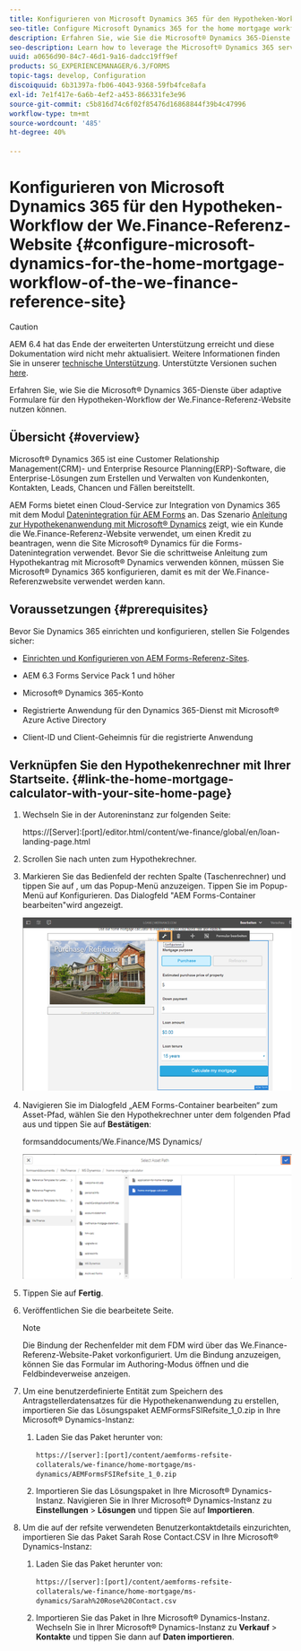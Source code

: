 ```yaml
---
title: Konfigurieren von Microsoft Dynamics 365 für den Hypotheken-Workflow der We.Finance-Referenz-Website
seo-title: Configure Microsoft Dynamics 365 for the home mortgage workflow of the We.Finance reference site
description: Erfahren Sie, wie Sie die Microsoft® Dynamics 365-Dienste über adaptive Formulare für den Hypotheken-Workflow der We.Finance-Referenz-Website nutzen können.
seo-description: Learn how to leverage the Microsoft® Dynamics 365 services through adaptive forms for the home mortgage workflow of the We.Finance Reference site
uuid: a0656d90-84c7-46d1-9a16-dadcc19ff9ef
products: SG_EXPERIENCEMANAGER/6.3/FORMS
topic-tags: develop, Configuration
discoiquuid: 6b31397a-fb06-4043-9368-59fb4fce8afa
exl-id: 7e1f417e-6a6b-4ef2-a453-866331fe3e96
source-git-commit: c5b816d74c6f02f85476d16868844f39b4c47996
workflow-type: tm+mt
source-wordcount: '485'
ht-degree: 40%

---
```


# Konfigurieren von Microsoft Dynamics 365 für den Hypotheken-Workflow der We.Finance-Referenz-Website {#configure-microsoft-dynamics-for-the-home-mortgage-workflow-of-the-we-finance-reference-site}

>[!CAUTION]
>
>AEM 6.4 hat das Ende der erweiterten Unterstützung erreicht und diese Dokumentation wird nicht mehr aktualisiert. Weitere Informationen finden Sie in unserer [technische Unterstützung](https://helpx.adobe.com/de/support/programs/eol-matrix.html). Unterstützte Versionen suchen [here](https://experienceleague.adobe.com/docs/?lang=de).

Erfahren Sie, wie Sie die Microsoft® Dynamics 365-Dienste über adaptive Formulare für den Hypotheken-Workflow der We.Finance-Referenz-Website nutzen können.

## Übersicht {#overview}

Microsoft® Dynamics 365 ist eine Customer Relationship Management(CRM)- und Enterprise Resource Planning(ERP)-Software, die Enterprise-Lösungen zum Erstellen und Verwalten von Kundenkonten, Kontakten, Leads, Chancen und Fällen bereitstellt.

AEM Forms bietet einen Cloud-Service zur Integration von Dynamics 365 mit dem Modul [Datenintegration für AEM Forms](/help/forms/using/data-integration.md) an. Das Szenario [Anleitung zur Hypothekenanwendung mit Microsoft® Dynamics](/help/forms/using/finance-reference-site-walkthrough.md#home-mortgage-application-walkthrough-with-microsoft-dynamics) zeigt, wie ein Kunde die We.Finance-Referenz-Website verwendet, um einen Kredit zu beantragen, wenn die Site Microsoft® Dynamics für die Forms-Datenintegration verwendet. Bevor Sie die schrittweise Anleitung zum Hypothekantrag mit Microsoft® Dynamics verwenden können, müssen Sie Microsoft® Dynamics 365 konfigurieren, damit es mit der We.Finance-Referenzwebsite verwendet werden kann.

## Voraussetzungen {#prerequisites}

Bevor Sie Dynamics 365 einrichten und konfigurieren, stellen Sie Folgendes sicher:

* [Einrichten und Konfigurieren von AEM Forms-Referenz-Sites](/help/forms/using/setup-reference-sites.md).

* AEM 6.3 Forms Service Pack 1 und höher
* Microsoft® Dynamics 365-Konto
* Registrierte Anwendung für den Dynamics 365-Dienst mit Microsoft® Azure Active Directory
* Client-ID und Client-Geheimnis für die registrierte Anwendung

## Verknüpfen Sie den Hypothekenrechner mit Ihrer Startseite. {#link-the-home-mortgage-calculator-with-your-site-home-page}

1. Wechseln Sie in der Autoreninstanz zur folgenden Seite:

   https://[Server]:[port]/editor.html/content/we-finance/global/en/loan-landing-page.html

1. Scrollen Sie nach unten zum Hypothekrechner.
1. Markieren Sie das Bedienfeld der rechten Spalte (Taschenrechner) und tippen Sie auf , um das Popup-Menü anzuzeigen. Tippen Sie im Popup-Menü auf Konfigurieren. Das Dialogfeld &quot;AEM Forms-Container bearbeiten&quot;wird angezeigt.

   ![calculatorconfigurePanel](assets/calculatorconfigurepanel.png)

1. Navigieren Sie im Dialogfeld „AEM Forms-Container bearbeiten“ zum Asset-Pfad, wählen Sie den Hypothekrechner unter dem folgenden Pfad aus und tippen Sie auf **Bestätigen**:

   formsanddocuments/We.Finance/MS Dynamics/

   ![selectassetpath](assets/selectassetpath.png)

1. Tippen Sie auf **Fertig**.
1. Veröffentlichen Sie die bearbeitete Seite.

   >[!NOTE]
   >
   >Die Bindung der Rechenfelder mit dem FDM wird über das We.Finance-Referenz-Website-Paket vorkonfiguriert. Um die Bindung anzuzeigen, können Sie das Formular im Authoring-Modus öffnen und die Feldbindeverweise anzeigen.

1. Um eine benutzerdefinierte Entität zum Speichern des Antragstellerdatensatzes für die Hypothekenanwendung zu erstellen, importieren Sie das Lösungspaket AEMFormsFSIRefsite_1_0.zip in Ihre Microsoft® Dynamics-Instanz:

   1. Laden Sie das Paket herunter von:

      `https://[server]:[port]/content/aemforms-refsite-collaterals/we-finance/home-mortgage/ms-dynamics/AEMFormsFSIRefsite_1_0.zip`

   1. Importieren Sie das Lösungspaket in Ihre Microsoft® Dynamics-Instanz. Navigieren Sie in Ihrer Microsoft® Dynamics-Instanz zu **Einstellungen** > **Lösungen** und tippen Sie auf **Importieren**.

1. Um die auf der refsite verwendeten Benutzerkontaktdetails einzurichten, importieren Sie das Paket Sarah Rose Contact.CSV in Ihre Microsoft® Dynamics-Instanz:

   1. Laden Sie das Paket herunter von:

      `https://[server]:[port]/content/aemforms-refsite-collaterals/we-finance/home-mortgage/ms-dynamics/Sarah%20Rose%20Contact.csv`

   1. Importieren Sie das Paket in Ihre Microsoft® Dynamics-Instanz. Wechseln Sie in Ihrer Microsoft® Dynamics-Instanz zu **Verkauf** > **Kontakte** und tippen Sie dann auf **Daten importieren**.
